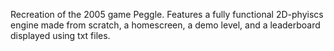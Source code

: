 Recreation of the 2005 game Peggle. Features a fully functional 2D-phyiscs engine made from scratch, a homescreen, a demo level, and a leaderboard displayed using txt files.
